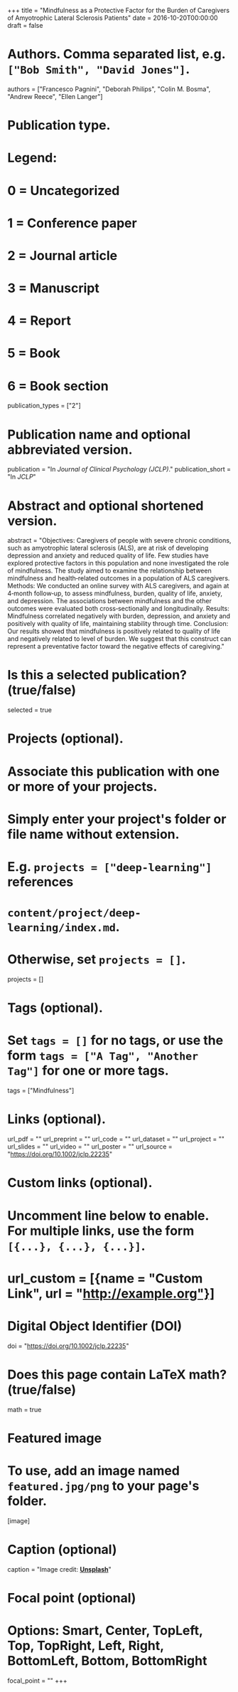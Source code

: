 +++
title = "Mindfulness as a Protective Factor for the Burden of Caregivers of Amyotrophic Lateral Sclerosis Patients"
date = 2016-10-20T00:00:00
draft = false

# Authors. Comma separated list, e.g. `["Bob Smith", "David Jones"]`.
authors = ["Francesco Pagnini", "Deborah Philips", "Colin M. Bosma", "Andrew Reece", "Ellen Langer"]

# Publication type.
# Legend:
# 0 = Uncategorized
# 1 = Conference paper
# 2 = Journal article
# 3 = Manuscript
# 4 = Report
# 5 = Book
# 6 = Book section
publication_types = ["2"]

# Publication name and optional abbreviated version.
publication = "In *Journal of Clinical Psychology (JCLP)*."
publication_short = "In *JCLP*"

# Abstract and optional shortened version.
abstract = "Objectives: Caregivers of people with severe chronic conditions, such as amyotrophic lateral sclerosis (ALS), are at risk of developing depression and anxiety and reduced quality of life. Few studies have explored protective factors in this population and none investigated the role of mindfulness. The study aimed to examine the relationship between mindfulness and health‐related outcomes in a population of ALS caregivers. Methods: We conducted an online survey with ALS caregivers, and again at 4‐month follow‐up, to assess mindfulness, burden, quality of life, anxiety, and depression. The associations between mindfulness and the other outcomes were evaluated both cross‐sectionally and longitudinally. Results: Mindfulness correlated negatively with burden, depression, and anxiety and positively with quality of life, maintaining stability through time. Conclusion: Our results showed that mindfulness is positively related to quality of life and negatively related to level of burden. We suggest that this construct can represent a preventative factor toward the negative effects of caregiving."

# Is this a selected publication? (true/false)
selected = true

# Projects (optional).
#   Associate this publication with one or more of your projects.
#   Simply enter your project's folder or file name without extension.
#   E.g. `projects = ["deep-learning"]` references 
#   `content/project/deep-learning/index.md`.
#   Otherwise, set `projects = []`.
projects = []

# Tags (optional).
#   Set `tags = []` for no tags, or use the form `tags = ["A Tag", "Another Tag"]` for one or more tags.
tags = ["Mindfulness"]

# Links (optional).
url_pdf = ""
url_preprint = ""
url_code = ""
url_dataset = ""
url_project = ""
url_slides = ""
url_video = ""
url_poster = ""
url_source = "https://doi.org/10.1002/jclp.22235"

# Custom links (optional).
#   Uncomment line below to enable. For multiple links, use the form `[{...}, {...}, {...}]`.
# url_custom = [{name = "Custom Link", url = "http://example.org"}]

# Digital Object Identifier (DOI)
doi = "https://doi.org/10.1002/jclp.22235"

# Does this page contain LaTeX math? (true/false)
math = true

# Featured image
# To use, add an image named `featured.jpg/png` to your page's folder. 
[image]
  # Caption (optional)
  caption = "Image credit: [**Unsplash**](https://unsplash.com/photos/DFtjXYd5Pto)"

  # Focal point (optional)
  # Options: Smart, Center, TopLeft, Top, TopRight, Left, Right, BottomLeft, Bottom, BottomRight
  focal_point = ""
+++


